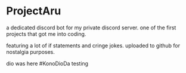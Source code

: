 # ProjectAru
a dedicated discord bot for my private discord server.
one of the first projects that got me into coding.

featuring a lot of if statements and cringe jokes.
uploaded to github for nostalgia purposes.

dio was here #KonoDioDa
testing